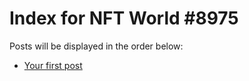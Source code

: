 # Index for NFT World #8975
Posts will be displayed in the order below:

- [Your first post](./001-first.md)

